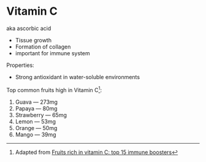 # Vitamin C

aka ascorbic acid

* Tissue growth
* Formation of collagen
* important for immune system

Properties:
* Strong antioxidant in water-soluble environments

Top common fruits high in Vitamin C[^source]:
1. Guava — 273mg
2. Papaya — 80mg
3. Strawberry — 65mg
4. Lemon — 53mg
5. Orange — 50mg
6. Mango — 39mg

[^source]: Adapted from [Fruits rich in vitamin C: top 15 immune boosters](https://plantura.garden/uk/green-living/nutrition/vitamin-c-fruits)
